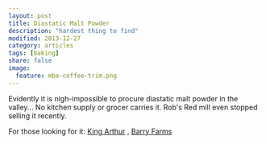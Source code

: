 ```yaml
---
layout: post
title: Diastatic Malt Powder
description: "hardest thing to find"
modified: 2013-12-27
category: articles
tags: [baking]
share: false
image:
  feature: mba-coffee-trim.png
---
```



Evidently it is nigh-impossible to procure diastatic malt powder in the valley... No kitchen supply or grocer carries it. Rob's Red mill even stopped selling it recently.

For those looking for it: 
[King Arthur](http://www.kingarthurflour.com/shop/items/diastatic-malt-powder-16-oz)
, 
[Barry Farms](http://www.amazon.com/Diastatic-Malt-Powder-1-lb/dp/B0001AVRRE)

